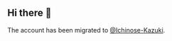 ## Hi there 👋

The account has been migrated to [@Ichinose-Kazuki](https://github.com/Ichinose-Kazuki).
